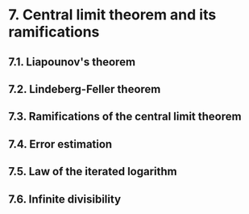 # 7. Central limit theorem and its ramifications
## 7.1. Liapounov's theorem
## 7.2. Lindeberg-Feller theorem
## 7.3. Ramifications of the central limit theorem
## 7.4. Error estimation
## 7.5. Law of the iterated logarithm
## 7.6. Infinite divisibility
